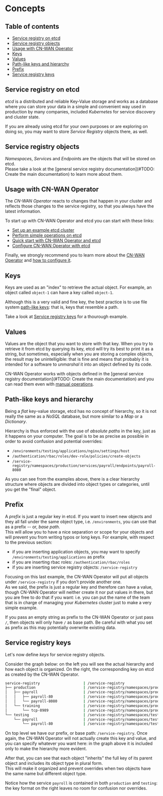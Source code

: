 # Concepts

## Table of contents

* [Service registry on etcd](#service-registry-on-etcd)
* [Service registry objects](#service-registry-objects)
* [Usage with CN-WAN Operator](#usage-with-cn-wan-operator)
* [Keys](#keys)
* [Values](#values)
* [Path-like keys and hierarchy](#path-like-keys-and-hierarchy)
* [Prefix](#prefix)
* [Service registry keys](#service-registry-keys)

## Service registry on etcd

*etcd* is a distributed and reliable Key-Value storage and works as a database where you can store your data in a simple and convenient way used in production by many companies, included *Kubernetes* for service discovery and cluster state.

If you are already using etcd for your own purposes or are exploring on doing so, you may want to store *Service Registry* objects there, as well.

## Service registry objects

*Namespace*s, *Service*s and *Endpoint*s are the objects that will be stored on etcd.  
Please take a look at the [general service registry documentation](#TODO: Create the main documentation) to learn more about them.

## Usage with CN-WAN Operator

The *CN-WAN Operator* reacts to changes that happen in your cluster and reflects those changes to the service registry, so that you always have the latest information.

To start up with CN-WAN Operator and etcd you can start with these links:

* [Set up an example etcd cluster](./cluster_setup.md)
* [Perform simple operations on etcd](./interact.md)
* [Quick start with CN-WAN Operator and etcd](./quickstart.md)
* [Configure CN-WAN Operator with etcd](./configure_with_operator.md)

Finally, we strongly recommend you to learn more about the [CN-WAN Operator](../concepts.md) and [how to configure it](../configuration.md).

## Keys

Keys are used as an "index" to retrieve the actual object. For example, an object called `object-1` can have a key called `object-1`.

Although this is a very valid and fine key, the best practice is to use file system [path-like keys](#path-like-keys-and-hierarchy): that is, keys that resemble a path.

Take a look at [Service registry keys](#service-registry-keys) for a thourough example.

## Values

Values are the object that you want to store with that key. When you try to retrieve it from etcd by querying its key, etcd will try its best to print it as a string, but sometimes, especially when you are storing a complex objects, the result may be unintelligible: that is fine and means that probably it is intended for a software to *unmarshal* it into an object defined by its code.

CN-WAN Operator works with objects defined in the [general service registry documentation](#TODO: Create the main documentation) and you can read them even with [manual operations](./interact.md).

## Path-like keys and hierarchy

Being a *flat* key-value storage, etcd has no concept of hierarchy, so it is not really the same as a *NoSQL* database, but more similar to a *Map* or a *Dictionary*.

Hierarchy is thus enforced with the use of *absolute paths* in the key, just as it happens on your computer. The goal is to be as precise as possible in order to avoid confusion and potential overrides:

* `/environments/testing/applications/nginx/settings/host`
* `/authentication/rbac/roles/dev-role/policies/create-objects`
* `/service-registry/namespaces/production/services/payroll/endpoints/payroll-8080`

As you can see from the examples above, there is a clear hierarchy structure where objects are divided into object types or categories, until you get the "final" object.

## Prefix

A *prefix* is just a regular key in etcd. If you want to insert new objects and they all fall under the same object type, i.e. `/environments`, you can use that as a prefix -- or, *base path*.  
This will allow you to have a nice separation or scope for your objects and will prevent you from writing typos or long keys. For example, with respect to the previous section:

* if you are inserting application objects, you may want to specify `/environments/testing/applications` as prefix
* if you are inserting rbac roles: `/authentication/rbac/roles`
* if you are inserting service registry objects: `/service-registry`

Focusing on this last example, the CN-WAN Operator will put all objects under `/service-registry` if you don't provide another one.  
As we said, the prefix is just a regular key and therefore can have a value, though CN-WAN Operator will neither create it nor put values in there, but you are free to do that if you want: i.e. you can put the name of the team that is in charge of managing your *Kubernetes* cluster just to make a very simple example.

If you pass an empty string as prefix to the CN-WAN Operator or just pass `/`, then objects will only have `/` as base path. Be careful with what you set as prefix as this may potentially overwrite existing data.

## Service registry keys

Let's now define *keys* for service registry objects.

Consider the graph below: on the left you will see the actual hierarchy and how each object is organized. On the right, the corresponding key on etcd as created by the CN-WAN Operator.

```bash
service-registry                    | /service-registry
├── production                      | /service-registry/namespaces/production
│   ├── payroll                     | /service-registry/namespaces/production/services/payroll
│   │   ├── payroll-80              | /service-registry/namespaces/production/services/payroll/endpoints/payroll-80
│   │   └── payroll-8080            | /service-registry/namespaces/production/services/payroll/endpoints/payroll-8080
│   └── training                    | /service-registry/namespaces/production/services/training
│       └── tcp-8989                | /service-registry/namespaces/production/services/training/endpoints/tcp-8989
└── testing                         | /service-registry/namespaces/testing
    └── payroll                     | /service-registry/namespaces/testing/services/payroll
        └── payroll-80              | /service-registry/namespaces/testing/services/payroll/endpoints/payroll-80
```

On top level we have our prefix, or base path: `/service-registry`. Once again, the CN-WAN Operator will not actually create this key and value, and you can specify whatever you want here: in the graph above it is included only to make the hierarchy more evident.

After that, you can see that each object "inherits" the full key of its parent object and includes its object type in plural form.  
This will make it organized and prevent overrides when two objects have the same name but different object type.

Notice how the service `payroll` is contained in both `production` and `testing`: the key format on the right leaves no room for confusion nor overrides.
